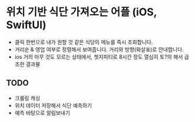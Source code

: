 # 위치 기반 식단 가져오는 어플 (iOS, SwiftUI)
- 클릭 한번으로 내가 원할 것 같은 식당의 메뉴를 즉시 조회합니다.
- 거리순 & 영업 여부로 정렬해서 보여줍니다. 거리와 방향(화살표)로 안내합니다.
- ios 거의 아무 것도 모르는 상태에서, 쳇지피티로 8시간 정도 열심히 토?의 해서 급조한 결과물

## TODO
- 크롤링 캐싱
- 위치 데이터 저장해서 식단 예측하기
- 예측 바탕으로 알림보내기

